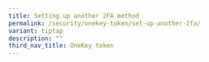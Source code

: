 ```yaml
---
title: Setting up another 2FA method
permalink: /security/onekey-token/set-up-another-2fa/
variant: tiptap
description: ""
third_nav_title: OneKey token
---
```

